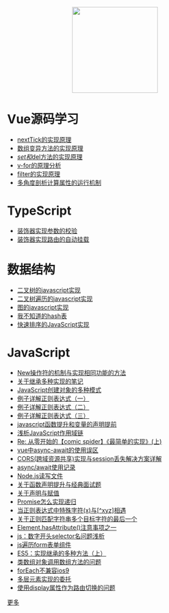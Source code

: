 <p align="center">
  <img height="200" src="https://sdtimes.com/wp-content/uploads/2014/11/1126.sdt-github.png"/>
</p>

# Vue源码学习

- [nextTick的实现原理](docs/vue-analysis/nextTick实现原理.md)
- [数组变异方法的实现原理](docs/vue-analysis/数组变异方法的实现原理.md)
- [$set和$del方法的实现原理](docs/vue-analysis/$set和$del方法的实现原理.md)
- [v-for的原理分析](docs/vue-analysis/v-for的原理分析.md)
- [filter的实现原理](docs/vue-analysis/filter的实现原理.md)
- [多角度剖析计算属性的运行机制](docs/vue-analysis/多角度剖析计算属性的运行机制.md)

# TypeScript

- [装饰器实现参数的校验](https://github.com/isaaxite/blog/issues/279)
- [装饰器实现路由的自动挂载](https://github.com/isaaxite/blog/issues/278)

# 数据结构

- [二叉树的javascript实现](docs/data-structure/二叉树的javascript实现.md)
- [二叉树遍历的javascript实现](docs/data-structure/二叉树遍历的javascript实现.md)
- [图的javascript实现](docs/data-structure/图的javascript实现.md)
- [我不知道的hash表](docs/data-structure/我不知道的hash表.md)
- [快速排序的JavaScript实现](docs/data-structure/快速排序的JavaScript实现.md)


# JavaScript

- [New操作符的机制与实现相同功能的方法](docs/js-basic/New操作符的机制与实现相同功能的方法.md)
- [关于继承多种实现的笔记](docs/js-basic/关于继承多种实现的笔记.md)
- [JavaScript创建对象的多种模式](docs/js-basic/JavaScript创建对象的多种模式.md)
- [例子详解正则表达式（一）](https://github.com/isaaxite/blog/issues/242)
- [例子详解正则表达式（二）](https://github.com/isaaxite/blog/issues/241)
- [例子详解正则表达式（三）](https://github.com/isaaxite/blog/issues/239)
- [javascript函数提升和变量的声明提前](docs/js-basic/javascript函数提升和变量的声明提前.md)
- [浅析JavaScript作用域链](docs/js-basic/浅析JavaScript作用域链.md)
- [Re: 从零开始的【comic spider】《最简单的实现》(上)](https://github.com/isaaxite/blog/issues/226)
- [vue中async-await的使用误区](https://github.com/isaaxite/blog/issues/216)
- [CORS(跨域资源共享)实现与session丢失解决方案详解](https://github.com/isaaxite/blog/issues/215)
- [async/await使用记录](https://github.com/isaaxite/blog/issues/209)
- [Node.js读写文件](https://github.com/isaaxite/blog/issues/179)
- [关于函数声明提升与经典面试题](https://github.com/isaaxite/blog/issues/162)
- [关于声明与赋值](https://github.com/isaaxite/blog/issues/161)
- [Promise怎么实现递归](https://github.com/isaaxite/blog/issues/151)
- [当正则表达式中特殊字符(x)与[^xyz]相遇](https://github.com/isaaxite/blog/issues/114)
- [关于正则匹配字符串多个目标字符的最后一个](https://github.com/isaaxite/blog/issues/112)
- [Element.hasAttribute()注意事项之一](https://github.com/isaaxite/blog/issues/109)
- [js：数字开头selector名问题浅析](https://github.com/isaaxite/blog/issues/105)
- [js遍历form表单组件](https://github.com/isaaxite/blog/issues/104)
- [ES5：实现继承的多种方法（上）](https://github.com/isaaxite/blog/issues/103)
- [类数组对象调用数组方法的问题](https://github.com/isaaxite/blog/issues/94)
- [forEach不兼容ios9](https://github.com/isaaxite/blog/issues/90)
- [多层元素实现的委托](https://github.com/isaaxite/blog/issues/89)
- [使用display属性作为路由切换的问题](https://github.com/isaaxite/blog/issues/86)

[更多](https://github.com/isaaxite/blog/issues)

